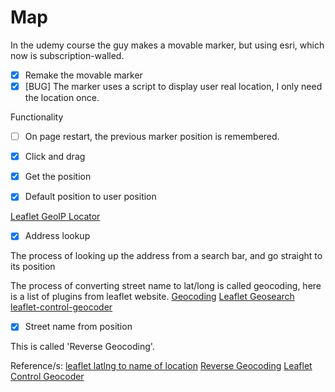 # Map

In the udemy course the guy makes a movable marker, but using esri, which now is subscription-walled.

- [x] Remake the movable marker
- [x] [BUG] The marker uses a script to display user real location, I only need the location once.

Functionality

- [ ] On page restart, the previous marker position is remembered.
- [x] Click and drag
- [x] Get the position

- [x] Default position to user position

[Leaflet GeoIP Locator](https://github.com/jakubdostal/leaflet-geoip)

- [x] Address lookup

The process of looking up the address from a search bar, and go straight to its position

The process of converting street name to lat/long is called geocoding, here is a list of plugins from leaflet website.
[Geocoding](https://leafletjs.com/plugins.html#geocoding)
[Leaflet Geosearch](https://github.com/smeijer/leaflet-geosearch)
[leaflet-control-geocoder](https://github.com/perliedman/leaflet-control-geocoder)

- [x] Street name from position

This is called 'Reverse Geocoding'.

Reference/s:
[leaflet latlng to name of location](https://stackoverflow.com/questions/47909266/leaflet-latlng-to-name-of-location)
[Reverse Geocoding](https://en.wikipedia.org/wiki/Reverse_geocoding)
[Leaflet Control Geocoder](https://github.com/perliedman/leaflet-control-geocoder)
